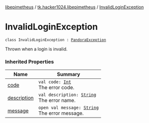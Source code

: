 [libepimetheus](../index.md) / [tk.hacker1024.libepimetheus](index.md) / [InvalidLoginException](./-invalid-login-exception.md)

# InvalidLoginException

`class InvalidLoginException : `[`PandoraException`](-pandora-exception/index.md)

Thrown when a login is invalid.

### Inherited Properties

| Name | Summary |
|---|---|
| [code](-pandora-exception/code.md) | `val code: `[`Int`](https://kotlinlang.org/api/latest/jvm/stdlib/kotlin/-int/index.html)<br>The error code. |
| [description](-pandora-exception/description.md) | `val description: `[`String`](https://kotlinlang.org/api/latest/jvm/stdlib/kotlin/-string/index.html)<br>The error name. |
| [message](-pandora-exception/message.md) | `open val message: `[`String`](https://kotlinlang.org/api/latest/jvm/stdlib/kotlin/-string/index.html)<br>The error message. |
